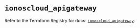 # `ionoscloud_apigateway`

Refer to the Terraform Registry for docs: [`ionoscloud_apigateway`](https://registry.terraform.io/providers/ionos-cloud/ionoscloud/6.6.3/docs/resources/apigateway).
